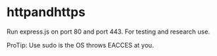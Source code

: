 # httpandhttps

Run express.js on port 80 and port 443. For testing and research use.

ProTip: Use sudo is the OS throws EACCES at you.